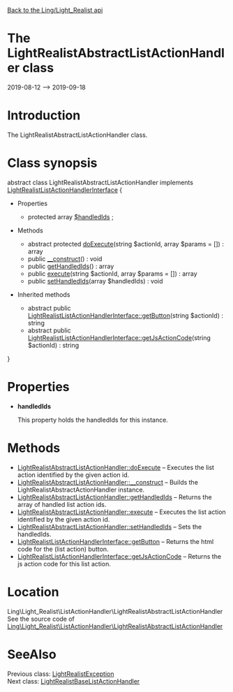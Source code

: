 [Back to the Ling/Light_Realist api](https://github.com/lingtalfi/Light_Realist/blob/master/doc/api/Ling/Light_Realist.md)



The LightRealistAbstractListActionHandler class
================
2019-08-12 --> 2019-09-18






Introduction
============

The LightRealistAbstractListActionHandler class.



Class synopsis
==============


abstract class <span class="pl-k">LightRealistAbstractListActionHandler</span> implements [LightRealistListActionHandlerInterface](https://github.com/lingtalfi/Light_Realist/blob/master/doc/api/Ling/Light_Realist/ListActionHandler/LightRealistListActionHandlerInterface.md) {

- Properties
    - protected array [$handledIds](#property-handledIds) ;

- Methods
    - abstract protected [doExecute](https://github.com/lingtalfi/Light_Realist/blob/master/doc/api/Ling/Light_Realist/ListActionHandler/LightRealistAbstractListActionHandler/doExecute.md)(string $actionId, array $params = []) : array
    - public [__construct](https://github.com/lingtalfi/Light_Realist/blob/master/doc/api/Ling/Light_Realist/ListActionHandler/LightRealistAbstractListActionHandler/__construct.md)() : void
    - public [getHandledIds](https://github.com/lingtalfi/Light_Realist/blob/master/doc/api/Ling/Light_Realist/ListActionHandler/LightRealistAbstractListActionHandler/getHandledIds.md)() : array
    - public [execute](https://github.com/lingtalfi/Light_Realist/blob/master/doc/api/Ling/Light_Realist/ListActionHandler/LightRealistAbstractListActionHandler/execute.md)(string $actionId, array $params = []) : array
    - public [setHandledIds](https://github.com/lingtalfi/Light_Realist/blob/master/doc/api/Ling/Light_Realist/ListActionHandler/LightRealistAbstractListActionHandler/setHandledIds.md)(array $handledIds) : void

- Inherited methods
    - abstract public [LightRealistListActionHandlerInterface::getButton](https://github.com/lingtalfi/Light_Realist/blob/master/doc/api/Ling/Light_Realist/ListActionHandler/LightRealistListActionHandlerInterface/getButton.md)(string $actionId) : string
    - abstract public [LightRealistListActionHandlerInterface::getJsActionCode](https://github.com/lingtalfi/Light_Realist/blob/master/doc/api/Ling/Light_Realist/ListActionHandler/LightRealistListActionHandlerInterface/getJsActionCode.md)(string $actionId) : string

}




Properties
=============

- <span id="property-handledIds"><b>handledIds</b></span>

    This property holds the handledIds for this instance.
    
    



Methods
==============

- [LightRealistAbstractListActionHandler::doExecute](https://github.com/lingtalfi/Light_Realist/blob/master/doc/api/Ling/Light_Realist/ListActionHandler/LightRealistAbstractListActionHandler/doExecute.md) &ndash; Executes the list action identified by the given action id.
- [LightRealistAbstractListActionHandler::__construct](https://github.com/lingtalfi/Light_Realist/blob/master/doc/api/Ling/Light_Realist/ListActionHandler/LightRealistAbstractListActionHandler/__construct.md) &ndash; Builds the LightRealistAbstractActionHandler instance.
- [LightRealistAbstractListActionHandler::getHandledIds](https://github.com/lingtalfi/Light_Realist/blob/master/doc/api/Ling/Light_Realist/ListActionHandler/LightRealistAbstractListActionHandler/getHandledIds.md) &ndash; Returns the array of handled list action ids.
- [LightRealistAbstractListActionHandler::execute](https://github.com/lingtalfi/Light_Realist/blob/master/doc/api/Ling/Light_Realist/ListActionHandler/LightRealistAbstractListActionHandler/execute.md) &ndash; Executes the list action identified by the given action id.
- [LightRealistAbstractListActionHandler::setHandledIds](https://github.com/lingtalfi/Light_Realist/blob/master/doc/api/Ling/Light_Realist/ListActionHandler/LightRealistAbstractListActionHandler/setHandledIds.md) &ndash; Sets the handledIds.
- [LightRealistListActionHandlerInterface::getButton](https://github.com/lingtalfi/Light_Realist/blob/master/doc/api/Ling/Light_Realist/ListActionHandler/LightRealistListActionHandlerInterface/getButton.md) &ndash; Returns the html code for the (list action) button.
- [LightRealistListActionHandlerInterface::getJsActionCode](https://github.com/lingtalfi/Light_Realist/blob/master/doc/api/Ling/Light_Realist/ListActionHandler/LightRealistListActionHandlerInterface/getJsActionCode.md) &ndash; Returns the js action code for this list action.





Location
=============
Ling\Light_Realist\ListActionHandler\LightRealistAbstractListActionHandler<br>
See the source code of [Ling\Light_Realist\ListActionHandler\LightRealistAbstractListActionHandler](https://github.com/lingtalfi/Light_Realist/blob/master/ListActionHandler/LightRealistAbstractListActionHandler.php)



SeeAlso
==============
Previous class: [LightRealistException](https://github.com/lingtalfi/Light_Realist/blob/master/doc/api/Ling/Light_Realist/Exception/LightRealistException.md)<br>Next class: [LightRealistBaseListActionHandler](https://github.com/lingtalfi/Light_Realist/blob/master/doc/api/Ling/Light_Realist/ListActionHandler/LightRealistBaseListActionHandler.md)<br>
